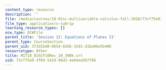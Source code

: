 ```yaml
---
content_type: resource
description: ''
file: /media/courses/18-02sc-multivariable-calculus-fall-2010/73cf75e93fb9542496d3ee64ea587f68_MIT18_02SCF10Rec_10_300k.vtt
file_type: application/x-subrip
learning_resource_types: []
ocw_type: OCWFile
parent_title: 'Session 12: Equations of Planes II'
parent_type: CourseSection
parent_uid: 373d1bd0-0654-8266-3191-d1be06e5b406
resourcetype: Other
title: MIT18_02SCF10Rec_10_300k.srt
uid: 73cf75e9-3fb9-5424-96d3-ee64ea587f68
---
```

